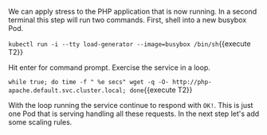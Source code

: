 We can apply stress to the PHP application that is now running. In a second terminal this step will run two commands. First, shell into a new busybox Pod.

`kubectl run -i --tty load-generator --image=busybox /bin/sh`{{execute T2}}

Hit enter for command prompt. Exercise the service in a loop.

`while true; do time -f " %e secs" wget -q -O- http://php-apache.default.svc.cluster.local; done`{{execute T2}}

With the loop running the service continue to respond with `OK!`. This is just one Pod that is serving handling all these requests. In the next step let's add some scaling rules.